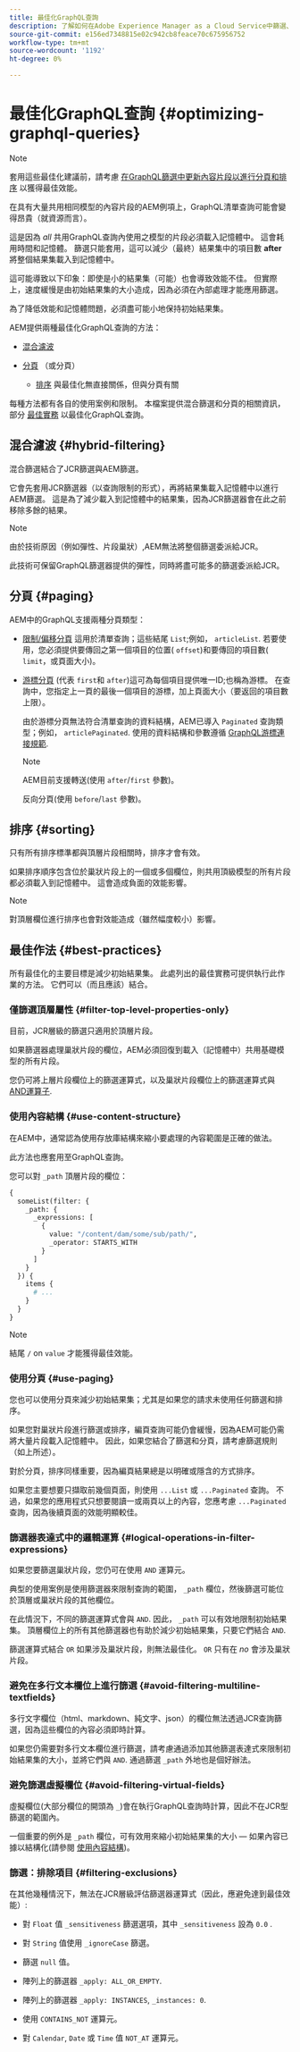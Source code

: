 ```yaml
---
title: 最佳化GraphQL查詢
description: 了解如何在Adobe Experience Manager as a Cloud Service中篩選、分頁及排序內容片段以傳送無頭式內容時，最佳化您的GraphQL查詢。
source-git-commit: e156ed7348815e02c942cb8feace70c675956752
workflow-type: tm+mt
source-wordcount: '1192'
ht-degree: 0%

---
```



# 最佳化GraphQL查詢 {#optimizing-graphql-queries}

>[!NOTE]
>
>套用這些最佳化建議前，請考慮 [在GraphQL篩選中更新內容片段以進行分頁和排序](/help/headless/graphql-api/graphql-paging-sorting-content-update.md) 以獲得最佳效能。

在具有大量共用相同模型的內容片段的AEM例項上，GraphQL清單查詢可能會變得昂貴（就資源而言）。

這是因為 *all* 共用GraphQL查詢內使用之模型的片段必須載入記憶體中。 這會耗用時間和記憶體。 篩選只能套用，這可以減少（最終）結果集中的項目數 **after** 將整個結果集載入到記憶體中。

這可能導致以下印象：即使是小的結果集（可能）也會導致效能不佳。 但實際上，速度緩慢是由初始結果集的大小造成，因為必須在內部處理才能應用篩選。

為了降低效能和記憶體問題，必須盡可能小地保持初始結果集。

AEM提供兩種最佳化GraphQL查詢的方法：

* [混合濾波](#hybrid-filtering)
* [分頁](#paging) （或分頁）

   * [排序](#sorting) 與最佳化無直接關係，但與分頁有關

每種方法都有各自的使用案例和限制。 本檔案提供混合篩選和分頁的相關資訊，部分 [最佳實務](#best-practices) 以最佳化GraphQL查詢。

## 混合濾波 {#hybrid-filtering}

混合篩選結合了JCR篩選與AEM篩選。

它會先套用JCR篩選器（以查詢限制的形式），再將結果集載入記憶體中以進行AEM篩選。 這是為了減少載入到記憶體中的結果集，因為JCR篩選器會在此之前移除多餘的結果。

>[!NOTE]
>
>由於技術原因（例如彈性、片段巢狀）,AEM無法將整個篩選委派給JCR。

此技術可保留GraphQL篩選器提供的彈性，同時將盡可能多的篩選委派給JCR。

## 分頁 {#paging}

AEM中的GraphQL支援兩種分頁類型：

* [限制/偏移分頁](/help/headless/graphql-api/content-fragments.md#list-offset-limit)
這用於清單查詢；這些結尾 
`List`;例如， `articleList`.
若要使用，您必須提供要傳回之第一個項目的位置( `offset`)和要傳回的項目數( `limit`，或頁面大小)。

* [游標分頁](/help/headless/graphql-api/content-fragments.md#paginated-first-after) (代表 `first`和 `after`)這可為每個項目提供唯一ID;也稱為游標。
在查詢中，您指定上一頁的最後一個項目的游標，加上頁面大小（要返回的項目數上限）。

   由於游標分頁無法符合清單查詢的資料結構，AEM已導入 `Paginated` 查詢類型；例如， `articlePaginated`. 使用的資料結構和參數遵循 [GraphQL游標連接規範](https://relay.dev/graphql/connections.htm).

   >[!NOTE]
   >
   >AEM目前支援轉送(使用 `after`/`first` 參數)。
   >
   >反向分頁(使用 `before`/`last` 參數)。

## 排序 {#sorting}

只有所有排序標準都與頂層片段相關時，排序才會有效。

如果排序順序包含位於巢狀片段上的一個或多個欄位，則共用頂級模型的所有片段都必須載入到記憶體中。 這會造成負面的效能影響。

>[!NOTE]
>
>對頂層欄位進行排序也會對效能造成（雖然幅度較小）影響。

## 最佳作法 {#best-practices}

所有最佳化的主要目標是減少初始結果集。 此處列出的最佳實務可提供執行此作業的方法。 它們可以（而且應該）結合。

### 僅篩選頂層屬性 {#filter-top-level-properties-only}

目前，JCR層級的篩選只適用於頂層片段。

如果篩選器處理巢狀片段的欄位，AEM必須回復到載入（記憶體中）共用基礎模型的所有片段。

您仍可將上層片段欄位上的篩選運算式，以及巢狀片段欄位上的篩選運算式與 [AND運算子](#logical-operations-in-filter-expressions).

### 使用內容結構 {#use-content-structure}

在AEM中，通常認為使用存放庫結構來縮小要處理的內容範圍是正確的做法。

此方法也應套用至GraphQL查詢。

您可以對 `_path` 頂層片段的欄位：

```graphql
{
  someList(filter: {
    _path: {
      _expressions: [ 
        {
          value: "/content/dam/some/sub/path/",
          _operator: STARTS_WITH
        }
      ]
    }
  }) {
    items {
      # ...
    }
  }
}
```

>[!NOTE]
>
>結尾 `/` on `value` 才能獲得最佳效能。

### 使用分頁 {#use-paging}

您也可以使用分頁來減少初始結果集；尤其是如果您的請求未使用任何篩選和排序。

如果您對巢狀片段進行篩選或排序，編頁查詢可能仍會緩慢，因為AEM可能仍需將大量片段載入記憶體中。 因此，如果您結合了篩選和分頁，請考慮篩選規則（如上所述）。

對於分頁，排序同樣重要，因為編頁結果總是以明確或隱含的方式排序。

如果您主要想要只擷取前幾個頁面，則使用 `...List` 或 `...Paginated` 查詢。 不過，如果您的應用程式只想要閱讀一或兩頁以上的內容，您應考慮 `...Paginated` 查詢，因為後續頁面的效能明顯較佳。

### 篩選器表達式中的邏輯運算 {#logical-operations-in-filter-expressions}

如果您要篩選巢狀片段，您仍可在使用 `AND` 運算元。

典型的使用案例是使用篩選器來限制查詢的範圍， `_path` 欄位，然後篩選可能位於頂層或巢狀片段的其他欄位。

在此情況下，不同的篩選運算式會與 `AND`. 因此， `_path` 可以有效地限制初始結果集。 頂層欄位上的所有其他篩選器也有助於減少初始結果集，只要它們結合 `AND`.

篩選運算式結合 `OR` 如果涉及巢狀片段，則無法最佳化。 `OR` 只有在 *no* 會涉及巢狀片段。

### 避免在多行文本欄位上進行篩選 {#avoid-filtering-multiline-textfields}

多行文字欄位（html、markdown、純文字、json）的欄位無法透過JCR查詢篩選，因為這些欄位的內容必須即時計算。

如果您仍需要對多行文本欄位進行篩選，請考慮通過添加其他篩選表達式來限制初始結果集的大小，並將它們與 `AND`. 通過篩選 `_path` 外地也是個好辦法。

### 避免篩選虛擬欄位 {#avoid-filtering-virtual-fields}

虛擬欄位(大部分欄位的開頭為 `_`)會在執行GraphQL查詢時計算，因此不在JCR型篩選的範圍內。

一個重要的例外是 `_path` 欄位，可有效用來縮小初始結果集的大小 — 如果內容已據以結構化(請參閱 [使用內容結構](#use-content-structure))。

### 篩選：排除項目 {#filtering-exclusions}

在其他幾種情況下，無法在JCR層級評估篩選器運算式（因此，應避免達到最佳效能）:

* 對 `Float` 值 `_sensitiveness` 篩選選項，其中 `_sensitiveness` 設為 `0.0` .

* 對 `String` 值使用 `_ignoreCase` 篩選。

* 篩選 `null` 值。

* 陣列上的篩選器 `_apply: ALL_OR_EMPTY`.

* 陣列上的篩選器 `_apply: INSTANCES`, `_instances: 0`.

* 使用 `CONTAINS_NOT` 運算元。

* 對 `Calendar`, `Date` 或 `Time` 值 `NOT_AT` 運算元。
